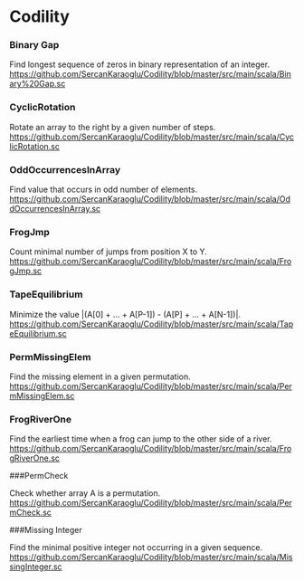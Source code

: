 # Codility

### Binary Gap

Find longest sequence of zeros in binary representation of an integer.
https://github.com/SercanKaraoglu/Codility/blob/master/src/main/scala/Binary%20Gap.sc

### CyclicRotation

Rotate an array to the right by a given number of steps.
https://github.com/SercanKaraoglu/Codility/blob/master/src/main/scala/CyclicRotation.sc

### OddOccurrencesInArray

Find value that occurs in odd number of elements.
https://github.com/SercanKaraoglu/Codility/blob/master/src/main/scala/OddOccurrencesInArray.sc

### FrogJmp

Count minimal number of jumps from position X to Y.
https://github.com/SercanKaraoglu/Codility/blob/master/src/main/scala/FrogJmp.sc

### TapeEquilibrium

Minimize the value |(A[0] + ... + A[P-1]) - (A[P] + ... + A[N-1])|.
https://github.com/SercanKaraoglu/Codility/blob/master/src/main/scala/TapeEquilibrium.sc

###  PermMissingElem

Find the missing element in a given permutation.
https://github.com/SercanKaraoglu/Codility/blob/master/src/main/scala/PermMissingElem.sc

### FrogRiverOne

Find the earliest time when a frog can jump to the other side of a river.
https://github.com/SercanKaraoglu/Codility/blob/master/src/main/scala/FrogRiverOne.sc

###PermCheck

Check whether array A is a permutation.
https://github.com/SercanKaraoglu/Codility/blob/master/src/main/scala/PermCheck.sc

###Missing Integer

Find the minimal positive integer not occurring in a given sequence.
https://github.com/SercanKaraoglu/Codility/blob/master/src/main/scala/MissingInteger.sc